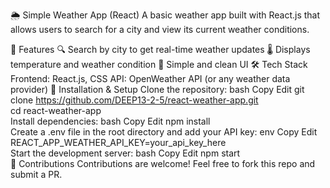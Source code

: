 🌦 Simple Weather App (React)
A basic weather app built with React.js that allows users to search for a city and view its current weather conditions.

🚀 Features
🔍 Search by city to get real-time weather updates
🌡️ Displays temperature and weather condition
🎨 Simple and clean UI
🛠️ Tech Stack
Frontend: React.js, CSS
API: OpenWeather API (or any weather data provider)
🔧 Installation & Setup
Clone the repository:
bash
Copy
Edit
git clone https://github.com/DEEP13-2-5/react-weather-app.git  
cd react-weather-app  
Install dependencies:
bash
Copy
Edit
npm install  
Create a .env file in the root directory and add your API key:
env
Copy
Edit
REACT_APP_WEATHER_API_KEY=your_api_key_here  
Start the development server:
bash
Copy
Edit
npm start  
🤝 Contributions
Contributions are welcome! Feel free to fork this repo and submit a PR.
